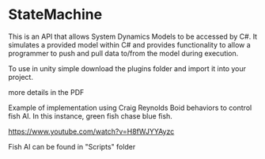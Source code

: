 # StateMachine

This is an API that allows System Dynamics Models to be accessed by C#. It simulates a provided model within C# and provides functionality to allow a programmer to push and pull data to/from the model during execution. 

To use in unity simple download the plugins folder and import it into your project. 

more details in the PDF

Example of implementation using Craig Reynolds Boid behaviors to control fish AI. 
In this instance, green fish chase blue fish.

https://www.youtube.com/watch?v=H8fWJYYAyzc

Fish AI can be found in "Scripts" folder

